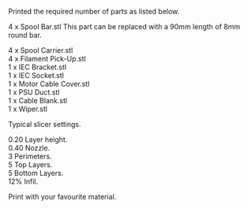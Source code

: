 Printed the required number of parts as listed below.

4 x Spool Bar.stl   This part can be replaced with a 90mm length of 8mm round bar.

4 x Spool Carrier.stl  
4 x Filament Pick-Up.stl  
1 x IEC Bracket.stl  
1 x IEC Socket.stl  
1 x Motor Cable Cover.stl  
1 x PSU Duct.stl  
1 x Cable Blank.stl  
1 x Wiper.stl  
  
Typical slicer settings.  
  
0.20 Layer height.  
0.40 Nozzle.  
3 Perimeters.  
5 Top Layers.  
5 Bottom Layers.  
12% Infil.  
  
Print with your favourite material.  
